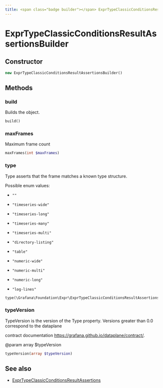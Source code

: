 ```yaml
---
title: <span class="badge builder"></span> ExprTypeClassicConditionsResultAssertionsBuilder
---
```

# <span class="badge builder"></span> ExprTypeClassicConditionsResultAssertionsBuilder

## Constructor

```php
new ExprTypeClassicConditionsResultAssertionsBuilder()
```
## Methods

### <span class="badge object-method"></span> build

Builds the object.

```php
build()
```

### <span class="badge object-method"></span> maxFrames

Maximum frame count

```php
maxFrames(int $maxFrames)
```

### <span class="badge object-method"></span> type

Type asserts that the frame matches a known type structure.

Possible enum values:

 - `""` 

 - `"timeseries-wide"` 

 - `"timeseries-long"` 

 - `"timeseries-many"` 

 - `"timeseries-multi"` 

 - `"directory-listing"` 

 - `"table"` 

 - `"numeric-wide"` 

 - `"numeric-multi"` 

 - `"numeric-long"` 

 - `"log-lines"` 

```php
type(\Grafana\Foundation\Expr\ExprTypeClassicConditionsResultAssertionsType $type)
```

### <span class="badge object-method"></span> typeVersion

TypeVersion is the version of the Type property. Versions greater than 0.0 correspond to the dataplane

contract documentation https://grafana.github.io/dataplane/contract/.

@param array<int> $typeVersion

```php
typeVersion(array $typeVersion)
```

## See also

 * <span class="badge object-type-class"></span> [ExprTypeClassicConditionsResultAssertions](./object-ExprTypeClassicConditionsResultAssertions.md)
